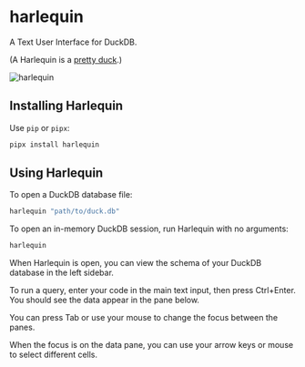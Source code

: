 # harlequin
A Text User Interface for DuckDB.

(A Harlequin is a [pretty duck](https://en.wikipedia.org/wiki/Harlequin_duck).)

![harlequin](harlequin.jpg)

## Installing Harlequin

Use `pip` or `pipx`:

```bash
pipx install harlequin
```

## Using Harlequin

To open a DuckDB database file:

```bash
harlequin "path/to/duck.db"
```

To open an in-memory DuckDB session, run Harlequin with no arguments:

```bash
harlequin
```

When Harlequin is open, you can view the schema of your DuckDB database in the left sidebar.

To run a query, enter your code in the main text input, then press Ctrl+Enter. You should see the data appear in the pane below.

You can press Tab or use your mouse to change the focus between the panes.

When the focus is on the data pane, you can use your arrow keys or mouse to select different cells.